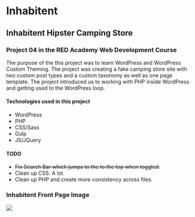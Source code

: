 # Inhabitent

## Inhabitent Hipster Camping Store

### Project 04 in the RED Academy Web Development Course

The purpose of the this project was to learn WordPress and WordPress Custom Theming. The project was creating a fake camping store site
with two custom post types and a custom taxonomy as well as one page template. The project introduced us to working with PHP inside WordPress
and getting used to the WordPress loop.

#### Technologies used in this project

* WordPress
* PHP
* CSS/Sass
* Gulp
* JS/JQuery

#### TODO

* ~~Fix Search Bar which jumps to the to the top when toggled.~~
* Clean up CSS. A lot.
* Clean up PHP and create more consistency across files.

### Inhabitent Front Page Image

![](https://user-images.githubusercontent.com/8882336/29503346-cc6bfaf4-85eb-11e7-9084-c1a491470d41.jpeg)
